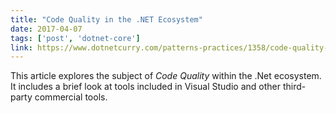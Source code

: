 ```yaml
---
title: "Code Quality in the .NET Ecosystem"
date: 2017-04-07
tags: ['post', 'dotnet-core']
link: https://www.dotnetcurry.com/patterns-practices/1358/code-quality-tools
---
```


This article explores the subject of _Code Quality_ within the .Net ecosystem. It includes a brief look at tools included in Visual Studio and other third-party commercial tools.